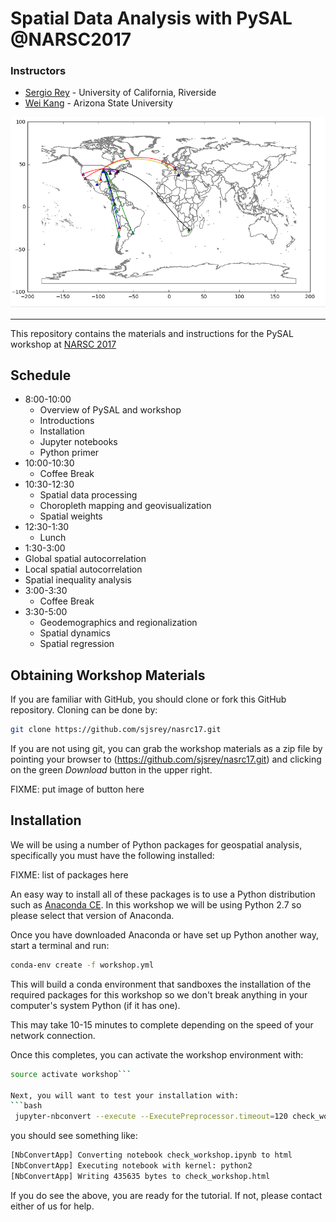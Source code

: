 # Spatial Data Analysis with PySAL @NARSC2017

### Instructors

- [Sergio Rey](http://sergerey.org) - University of California, Riverside
- [Wei Kang](http://spatial.ucr.edu) - Arizona State University


![journeys](figs/readmefigs/routes.png)

---

This repository contains the materials and instructions for the PySAL workshop at [NARSC 2017](http://www.narsc.org/newsite/conference/workshops-and-tutorials/)


## Schedule


* 8:00-10:00
  * Overview of PySAL and workshop
  * Introductions
  * Installation
  * Jupyter notebooks
  * Python primer
* 10:00-10:30
  * Coffee Break
* 10:30-12:30
  * Spatial data processing
  * Choropleth mapping and geovisualization
  * Spatial weights
* 12:30-1:30
  * Lunch
*  1:30-3:00
  * Global spatial autocorrelation
  * Local spatial autocorrelation
  * Spatial inequality analysis
* 3:00-3:30
  * Coffee Break  
* 3:30-5:00
  * Geodemographics and regionalization
  * Spatial dynamics
  * Spatial regression
  
## Obtaining Workshop Materials

If you are familiar with GitHub, you should clone or fork this GitHub repository. Cloning can be done by:

```bash
git clone https://github.com/sjsrey/nasrc17.git
```

If you are not using git, you can grab the workshop materials as a zip file by pointing your browser to (https://github.com/sjsrey/nasrc17.git) and clicking on the green *Download* button in the upper right.

FIXME: put image of button here

## Installation

We will be using a number of Python packages for geospatial analysis, specifically you must have the following installed:

FIXME: list of packages here


An easy way to install all of these packages is to use a Python distribution such as [Anaconda CE](http:/store.continuuum.io/ "Anaconda CE"). In this workshop we will be using Python 2.7 so please select that version of Anaconda.


Once you have downloaded Anaconda or have set up Python another way, start a terminal and run:

```bash
conda-env create -f workshop.yml
```

This will build a conda environment that sandboxes the installation of the required packages for this workshop so we don't break anything in your computer's system Python (if it has one).

This may take 10-15 minutes to complete depending on the speed of your network connection.

Once this completes, you can activate the workshop environment with:
```bash
source activate workshop```

Next, you will want to test your installation with:
```bash
 jupyter-nbconvert --execute --ExecutePreprocessor.timeout=120 check_workshop.ipynb
 ```

you should see something like:
```bash
[NbConvertApp] Converting notebook check_workshop.ipynb to html
[NbConvertApp] Executing notebook with kernel: python2
[NbConvertApp] Writing 435635 bytes to check_workshop.html
```

If you do see the above, you are ready for the tutorial. If not, please contact either of us for help.
